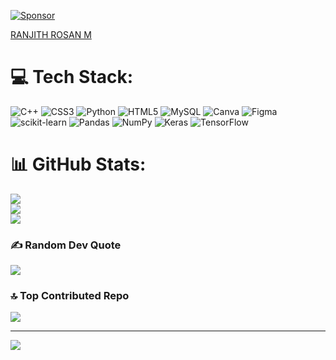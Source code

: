 [![Sponsor](https://img.shields.io/badge/Sponsor-%E2%9D%A4-pink.svg)](https://github.com/sponsors/RANJITHROSAN17/card)
<div class="badge-base LI-profile-badge" data-locale="en_US" data-size="medium" data-theme="dark" data-type="HORIZONTAL" data-vanity="ranjith-rosan-m" data-version="v1"><a class="badge-base__link LI-simple-link" href="https://in.linkedin.com/in/ranjith-rosan-m?trk=profile-badge">RANJITH ROSAN M</a></div>

              
# 💻 Tech Stack:
![C++](https://img.shields.io/badge/c++-%2300599C.svg?style=for-the-badge&logo=c%2B%2B&logoColor=white) ![CSS3](https://img.shields.io/badge/css3-%231572B6.svg?style=for-the-badge&logo=css3&logoColor=white) ![Python](https://img.shields.io/badge/python-3670A0?style=for-the-badge&logo=python&logoColor=ffdd54) ![HTML5](https://img.shields.io/badge/html5-%23E34F26.svg?style=for-the-badge&logo=html5&logoColor=white) ![MySQL](https://img.shields.io/badge/mysql-%2300f.svg?style=for-the-badge&logo=mysql&logoColor=white) ![Canva](https://img.shields.io/badge/Canva-%2300C4CC.svg?style=for-the-badge&logo=Canva&logoColor=white) 	![Figma](https://img.shields.io/badge/figma-%23F24E1E.svg?style=for-the-badge&logo=figma&logoColor=white) ![scikit-learn](https://img.shields.io/badge/scikit--learn-%23F7931E.svg?style=for-the-badge&logo=scikit-learn&logoColor=white) ![Pandas](https://img.shields.io/badge/pandas-%23150458.svg?style=for-the-badge&logo=pandas&logoColor=white) ![NumPy](https://img.shields.io/badge/numpy-%23013243.svg?style=for-the-badge&logo=numpy&logoColor=white) ![Keras](https://img.shields.io/badge/Keras-%23D00000.svg?style=for-the-badge&logo=Keras&logoColor=white) ![TensorFlow](https://img.shields.io/badge/TensorFlow-%23FF6F00.svg?style=for-the-badge&logo=TensorFlow&logoColor=white)
# 📊 GitHub Stats:
![](https://github-readme-stats.vercel.app/api?username=ranjithrosan17&theme=dark&hide_border=false&include_all_commits=false&count_private=true)<br/>
![](https://github-readme-streak-stats.herokuapp.com/?user=ranjithrosan17&theme=dark&hide_border=false)<br/>
![](https://github-readme-stats.vercel.app/api/top-langs/?username=ranjithrosan17&theme=dark&hide_border=false&include_all_commits=false&count_private=true&layout=compact)

### ✍️ Random Dev Quote
![](https://quotes-github-readme.vercel.app/api?type=horizontal&theme=radical)

### 🔝 Top Contributed Repo
![](https://github-contributor-stats.vercel.app/api?username=ranjithrosan17&limit=5&theme=dark&combine_all_yearly_contributions=true)


---
[![](https://visitcount.itsvg.in/api?id=ranjithrosan17&icon=0&color=0)](https://visitcount.itsvg.in)

